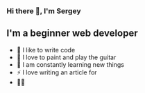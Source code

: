 ### Hi there 👋, I'm Sergey

## I'm a beginner web developer

- 💪 I like to write code
- 🎉 I love to paint and play the guitar
- 🥅 I am constantly learning new things
- ⚡ I love writing an article for 
- 🤹🏽
